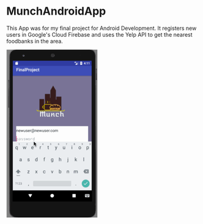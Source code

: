 # MunchAndroidApp

This App was for my final project for Android Development. It registers new users in Google's Cloud Firebase and uses the Yelp API to get the nearest foodbanks in the area.

![Munch Gif](muchrecording1.gif)
